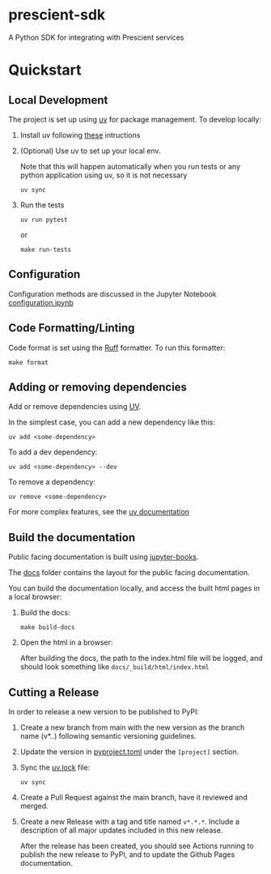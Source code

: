 # prescient-sdk
A Python SDK for integrating with Prescient services


# Quickstart

## Local Development

The project is set up using [uv](https://docs.astral.sh/uv/) for package management. To develop locally:

1. Install uv following [these](https://docs.astral.sh/uv/getting-started/installation/) intructions

1. (Optional) Use uv to set up your local env. 

    Note that this will happen automatically when you run tests or any python application using uv, so it is not necessary

    ```
    uv sync
    ```

1. Run the tests

    ```
    uv run pytest
    ```

    or 

    ```
    make run-tests
    ```

## Configuration

Configuration methods are discussed in the Jupyter Notebook [configuration.ipynb](./docs/examples/configuration.ipynb)

## Code Formatting/Linting

Code format is set using the [Ruff](https://docs.astral.sh/ruff/) formatter. To run this formatter:

```
make format
```

## Adding or removing dependencies

Add or remove dependencies using [UV](https://docs.astral.sh/uv/concepts/dependencies/).

In the simplest case, you can add a new dependency like this:

```
uv add <some-dependency>
```

To add a dev dependency:

```
uv add <some-dependency> --dev
```

To remove a dependency:

```
uv remove <some-dependency>
```

For more complex features, see the [uv documentation](https://docs.astral.sh/uv/)

## Build the documentation

Public facing documentation is built using [jupyter-books](https://jupyterbook.org/en/stable/intro.html).

The [docs](./docs) folder contains the layout for the public facing documentation.

You can build the documentation locally, and access the built html pages in a local browser:

1. Build the docs:

    ```
    make build-docs
    ```

1. Open the html in a browser:

    After building the docs, the path to the index.html file will be logged, and should look something like `docs/_build/html/index.html`


## Cutting a Release

In order to release a new version to be published to PyPI:

1. Create a new branch from main with the new version as the branch name (v*.*.*) following semantic versioning guidelines.

1. Update the version in [pyproject.toml](./pyproject.toml) under the `[project]` section.

1. Sync the [uv.lock](./uv.lock) file:

    ```
    uv sync
    ```

1. Create a Pull Request against the main branch, have it reviewed and merged.

1. Create a new Release with a tag and title named `v*.*.*`. Include a description of all major updates included in this new release.

    After the release has been created, you should see Actions running to publish the new release to PyPI, and to update the Github Pages documentation.
